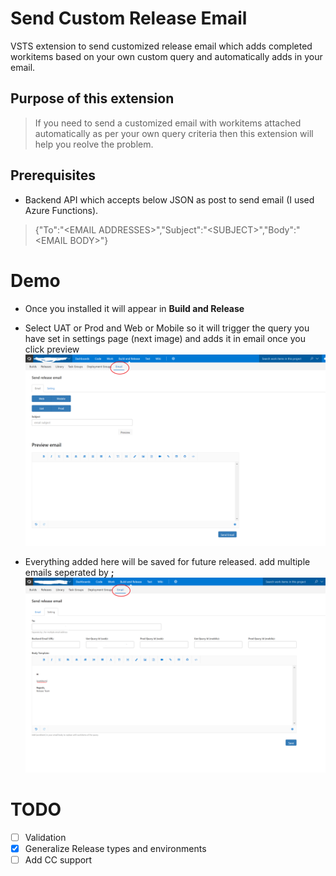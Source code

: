 # Send Custom Release Email
VSTS extension to send customized release email which adds completed workitems based on your own custom query and  automatically adds in your email.

## Purpose of this extension
> If you need to send a customized email with workitems attached automatically as per your own query criteria then this extension will
> help you reolve the problem.

## Prerequisites
- Backend API which accepts below JSON as post to send email (I used Azure Functions).
> {"To":"\<EMAIL ADDRESSES\>","Subject":"\<SUBJECT\>","Body":"\<EMAIL BODY\>"}
# Demo 
- Once you installed it will appear in **Build and Release**
- Select UAT or Prod and Web or Mobile so it will trigger the query you have set in settings page (next image) and adds it in email once   you click preview 
![Alt Title](images/demo-1.png?raw=true "Title")

- Everything added here will be saved for future released. add multiple emails seperated by **;**
![Alt Title](images/demo-2.png?raw=true "Demo 1")



# TODO
- [ ] Validation
- [X] Generalize Release types and environments 
- [ ] Add CC support

